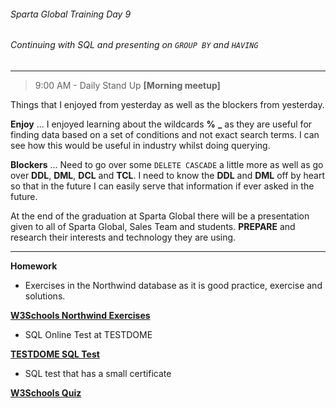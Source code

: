 ###### Sparta Global Training Day 9
###### Continuing with SQL and presenting on `GROUP BY` and `HAVING`
___

> 9:00 AM - Daily Stand Up **[Morning meetup]**

Things that I enjoyed from yesterday as well as the blockers from yesterday.

**Enjoy** ... I enjoyed learning about the wildcards **%** **_** as they are useful 
for finding data based on a set of conditions and not exact search terms. I can see how 
this would be useful in industry whilst doing querying.

**Blockers** ...
Need to go over some `DELETE CASCADE` a little more as well as 
go over **DDL**, **DML**, **DCL** and **TCL**. I need to know the **DDL** and **DML** off by 
heart so that in the future I can easily serve that information if ever asked in the future.

At the end of the graduation at Sparta Global there will be a presentation given to 
all of Sparta Global, Sales Team and students. **PREPARE** and research their interests and 
technology they are using.



---
**Homework**

* Exercises in the Northwind database as it is good practice, exercise and solutions.

**[W3Schools Northwind Exercises](https://www.w3resource.com/mysql-exercises/northwind/products-table-exercises/)**

* SQL Online Test at TESTDOME

**[TESTDOME SQL Test](https://www.testdome.com/tests/sql-online-test/12)**

* SQL test that has a small certificate

**[W3Schools Quiz](https://www.w3schools.com/quiztest/quiztest.asp?qtest=SQL)**

